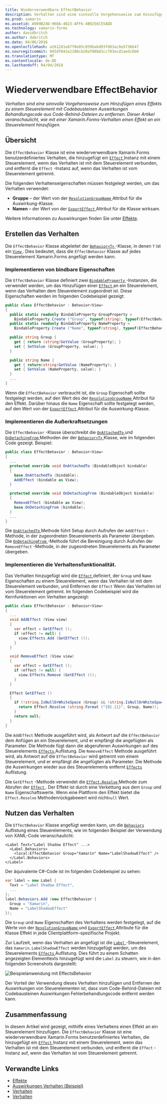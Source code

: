 ```yaml
---
title: Wiederverwendbare EffectBehavior
description: Verhalten sind eine sinnvolle Vorgehensweise zum Hinzufügen eines Effekts zu einem Steuerelement mit Codebausteinen Auswirkungen Behandlungscode aus Code-Behind-Dateien zu entfernen. Dieser Artikel veranschaulicht, wie mit einer Xamarin.Forms-Verhalten einen Effekt an ein Steuerelement hinzufügen.
ms.prod: xamarin
ms.assetid: A909B24D-960A-4023-AFF6-4B9256C55ADD
ms.technology: xamarin-forms
author: davidbritch
ms.author: dabritch
ms.date: 04/06/2016
ms.openlocfilehash: a1612d1e87f0e05c859babd93fd03ac9a5736b47
ms.sourcegitcommit: 945df041e2180cb20af08b83cc703ecd1aedc6b0
ms.translationtype: MT
ms.contentlocale: de-DE
ms.lasthandoff: 04/04/2018
---
```

# <a name="reusable-effectbehavior"></a>Wiederverwendbare EffectBehavior

_Verhalten sind eine sinnvolle Vorgehensweise zum Hinzufügen eines Effekts zu einem Steuerelement mit Codebausteinen Auswirkungen Behandlungscode aus Code-Behind-Dateien zu entfernen. Dieser Artikel veranschaulicht, wie mit einer Xamarin.Forms-Verhalten einen Effekt an ein Steuerelement hinzufügen._

## <a name="overview"></a>Übersicht

Die `EffectBehavior` Klasse ist eine wiederverwendbare Xamarin.Forms benutzerdefiniertes Verhalten, die hinzugefügt ein [ `Effect` ](https://developer.xamarin.com/api/type/Xamarin.Forms.Effect/) Instanz mit einem Steuerelement, wenn das Verhalten ist mit dem Steuerelement verbunden, und entfernt die `Effect` -Instanz auf, wenn das Verhalten ist vom Steuerelement getrennt.

Die folgenden Verhaltenseigenschaften müssen festgelegt werden, um das Verhalten verwendet:

- **Gruppe** – der Wert von der [ `ResolutionGroupName` ](https://developer.xamarin.com/api/type/Xamarin.Forms.ResolutionGroupNameAttribute/) Attribut für die Auswirkung-Klasse.
- **Namen** – der Wert von der [ `ExportEffect` ](https://developer.xamarin.com/api/type/Xamarin.Forms.ExportEffectAttribute/) Attribut für die Klasse wirksam.

Weitere Informationen zu Auswirkungen finden Sie unter [Effekte](~/xamarin-forms/app-fundamentals/effects/index.md).

## <a name="creating-the-behavior"></a>Erstellen das Verhalten

Die `EffectBehavior` Klasse abgeleitet der [ `Behavior<T>` ](https://developer.xamarin.com/api/type/Xamarin.Forms.Behavior%3CT%3E/) -Klasse, in denen `T` ist ein [ `View` ](https://developer.xamarin.com/api/type/Xamarin.Forms.View/). Dies bedeutet, dass die `EffectBehavior` Klasse auf jedes Steuerelement Xamarin.Forms angefügt werden kann.

### <a name="implementing-bindable-properties"></a>Implementieren von bindbare Eigenschaften

Die `EffectBehavior` Klasse definiert zwei [ `BindableProperty` ](https://developer.xamarin.com/api/type/Xamarin.Forms.BindableProperty/) -Instanzen, die verwendet werden, um das Hinzufügen einer [ `Effect` ](https://developer.xamarin.com/api/type/Xamarin.Forms.Effect/) an ein Steuerelement, wenn das Verhalten dem Steuerelement zugeordnet ist. Diese Eigenschaften werden im folgenden Codebeispiel gezeigt:

```csharp
public class EffectBehavior : Behavior<View>
{
  public static readonly BindableProperty GroupProperty =
    BindableProperty.Create ("Group", typeof(string), typeof(EffectBehavior), null);
  public static readonly BindableProperty NameProperty =
    BindableProperty.Create ("Name", typeof(string), typeof(EffectBehavior), null);

  public string Group {
    get { return (string)GetValue (GroupProperty); }
    set { SetValue (GroupProperty, value); }
  }

  public string Name {
    get { return(string)GetValue (NameProperty); }
    set { SetValue (NameProperty, value); }
  }
  ...
}
```

Wenn die `EffectBehavior` verbraucht ist, die `Group` Eigenschaft sollte festgelegt werden, auf den Wert des der [ `ResolutionGroupName` ](https://developer.xamarin.com/api/type/Xamarin.Forms.ResolutionGroupNameAttribute/) Attribut für den Effekt. Darüber hinaus die `Name` Eigenschaft sollte festgelegt werden, auf den Wert von der [ `ExportEffect` ](https://developer.xamarin.com/api/type/Xamarin.Forms.ExportEffectAttribute/) Attribut für die Auswirkung-Klasse.

### <a name="implementing-the-overrides"></a>Implementieren die Außerkraftsetzungen

Die `EffectBehavior` -Klasse überschreibt die [ `OnAttachedTo` ](https://developer.xamarin.com/api/member/Xamarin.Forms.Behavior%3CT%3E.OnAttachedTo/p/Xamarin.Forms.BindableObject/) und [ `OnDetachingFrom` ](https://developer.xamarin.com/api/member/Xamarin.Forms.Behavior%3CT%3E.OnDetachingFrom/p/Xamarin.Forms.BindableObject/) Methoden der der [ `Behavior<T>` ](https://developer.xamarin.com/api/type/Xamarin.Forms.Behavior%3CT%3E/) Klasse, wie im folgenden Code gezeigt. Beispiel:

```csharp
public class EffectBehavior : Behavior<View>
{
  ...
  protected override void OnAttachedTo (BindableObject bindable)
  {
    base.OnAttachedTo (bindable);
    AddEffect (bindable as View);
  }

  protected override void OnDetachingFrom (BindableObject bindable)
  {
    RemoveEffect (bindable as View);
    base.OnDetachingFrom (bindable);
  }
  ...
}
```

Die [ `OnAttachedTo` ](https://developer.xamarin.com/api/member/Xamarin.Forms.Behavior%3CT%3E.OnAttachedTo/p/Xamarin.Forms.BindableObject/) Methode führt Setup durch Aufrufen der `AddEffect` -Methode, in der zugeordneten Steuerelements als Parameter übergeben. Die [ `OnDetachingFrom` ](https://developer.xamarin.com/api/member/Xamarin.Forms.Behavior%3CT%3E.OnDetachingFrom/p/Xamarin.Forms.BindableObject/) -Methode führt die Bereinigung durch Aufrufen der `RemoveEffect` -Methode, in der zugeordneten Steuerelements als Parameter übergeben.

### <a name="implementing-the-behavior-functionality"></a>Implementieren die Verhaltensfunktionalität.

Das Verhalten hinzugefügt wird die [ `Effect` ](https://developer.xamarin.com/api/type/Xamarin.Forms.Effect/) definiert, der `Group` und `Name` Eigenschaften zu einem Steuerelement, wenn das Verhalten ist mit dem Steuerelement verbunden, und Entfernen der `Effect` Wenn das Verhalten ist vom Steuerelement getrennt. Im folgenden Codebeispiel wird die Kernfunktionen von Verhalten angezeigt:

```csharp
public class EffectBehavior : Behavior<View>
{
  ...
  void AddEffect (View view)
  {
    var effect = GetEffect ();
    if (effect != null) {
      view.Effects.Add (GetEffect ());
    }
  }

  void RemoveEffect (View view)
  {
    var effect = GetEffect ();
    if (effect != null) {
      view.Effects.Remove (GetEffect ());
    }
  }

  Effect GetEffect ()
  {
    if (!string.IsNullOrWhiteSpace (Group) && !string.IsNullOrWhiteSpace (Name)) {
      return Effect.Resolve (string.Format ("{0}.{1}", Group, Name));
    }
    return null;
  }
}
```

Die `AddEffect` Methode ausgeführt wird, als Antwort auf die `EffectBehavior` dem Anfügen an ein Steuerelement, und er empfängt die angefügten als Parameter. Die Methode fügt dann die abgerufenen Auswirkungen auf des Steuerelements [ `Effects` ](https://developer.xamarin.com/api/property/Xamarin.Forms.Element.Effects/) Auflistung. Die `RemoveEffect` Methode ausgeführt wird, als Antwort auf die `EffectBehavior` wird getrennt von einem Steuerelement, und er empfängt die angefügten als Parameter. Die Methode die Auswirkungen wieder aus des Steuerelements entfernt [ `Effects` ](https://developer.xamarin.com/api/property/Xamarin.Forms.Element.Effects/) Auflistung.

Die `GetEffect` -Methode verwendet die [ `Effect.Resolve` ](https://developer.xamarin.com/api/member/Xamarin.Forms.Effect.Resolve/p/System.String/) Methode zum Abrufen der [ `Effect` ](https://developer.xamarin.com/api/type/Xamarin.Forms.Effect/). Der Effekt ist durch eine Verkettung aus dem `Group` und `Name` Eigenschaftswerte. Wenn eine Plattform den Effekt bietet die `Effect.Resolve` Methodenrückgabewert wird nicht`null` Wert.

## <a name="consuming-the-behavior"></a>Nutzen das Verhalten

Die `EffectBehavior` Klasse angefügt werden kann, um die [ `Behaviors` ](https://developer.xamarin.com/api/property/Xamarin.Forms.VisualElement.Behaviors/) Auflistung eines Steuerelements, wie im folgenden Beispiel der Verwendung von XAML-Code veranschaulicht:

```xaml
<Label Text="Label Shadow Effect" ...>
  <Label.Behaviors>
    <local:EffectBehavior Group="Xamarin" Name="LabelShadowEffect" />
  </Label.Behaviors>
</Label>
```

Der äquivalente C#-Code ist im folgenden Codebeispiel zu sehen:

```csharp
var label = new Label {
  Text = "Label Shadow Effect",
  ...
};
label.Behaviors.Add (new EffectBehavior {
  Group = "Xamarin",
  Name = "LabelShadowEffect"
});
```

Die `Group` und `Name` Eigenschaften des Verhaltens werden festgelegt, auf die Werte von der [ `ResolutionGroupName` ](https://developer.xamarin.com/api/type/Xamarin.Forms.ResolutionGroupNameAttribute/) und [ `ExportEffect` ](https://developer.xamarin.com/api/type/Xamarin.Forms.ExportEffectAttribute/) Attribute für die Klasse Effekt in jede Clientplattform-spezifische Projekt.

Zur Laufzeit, wenn das Verhalten an angefügt ist die [ `Label` ](https://developer.xamarin.com/api/type/Xamarin.Forms.Label/) -Steuerelement, das `Xamarin.LabelShadowEffect` werden hinzugefügt werden, um des Steuerelements [ `Effects` ](https://developer.xamarin.com/api/property/Xamarin.Forms.Element.Effects/) Auflistung. Dies führt zu einem Schatten angezeigten Elementtexts hinzugefügt wird die `Label` zu steuern, wie in den folgenden Screenshots dargestellt:

![](effect-behavior-images/screenshots.png "Beispielanwendung mit EffectsBehavior")

Der Vorteil der Verwendung dieses Verhalten hinzufügen und Entfernen der Auswirkungen von Steuerelementen ist, dass vom Code-Behind-Dateien mit Codebausteinen Auswirkungen Fehlerbehandlungscode entfernt werden kann.

## <a name="summary"></a>Zusammenfassung

In diesem Artikel wird gezeigt, mithilfe eines Verhaltens einen Effekt an ein Steuerelement hinzufügen. Die `EffectBehavior` Klasse ist eine wiederverwendbare Xamarin.Forms benutzerdefiniertes Verhalten, die hinzugefügt ein [ `Effect` ](https://developer.xamarin.com/api/type/Xamarin.Forms.Effect/) Instanz mit einem Steuerelement, wenn das Verhalten ist mit dem Steuerelement verbunden, und entfernt die `Effect` -Instanz auf, wenn das Verhalten ist vom Steuerelement getrennt.


## <a name="related-links"></a>Verwandte Links

- [Effekte](~/xamarin-forms/app-fundamentals/effects/index.md)
- [Auswirkungen Verhalten (Beispiel)](https://developer.xamarin.com/samples/xamarin-forms/behaviors/effectbehavior/)
- [Verhalten](https://developer.xamarin.com/api/type/Xamarin.Forms.Behavior/)
- [Verhalten<T>](https://developer.xamarin.com/api/type/Xamarin.Forms.Behavior%3CT%3E/)

